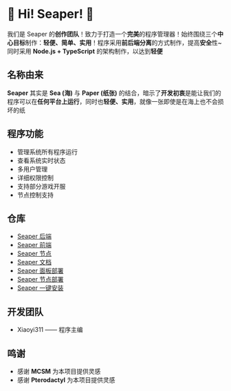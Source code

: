 # 🌟 Hi! Seaper! 🌟
我们是 Seaper 的**创作团队**！致力于打造一个**完美**的程序管理器！始终围绕三个**中心目标**制作：**轻便、简单、实用**！程序采用**前后端分离**的方式制作，提高**安全**性~ 同时采用 **Node.js + TypeScript** 的架构制作，以达到**轻便**


## 名称由来
**Seaper** 其实是 **Sea (海)** 与 **Paper (纸张)** 的结合，暗示了**开发初衷**是能让我们的程序可以在**任何平台上运行**，同时也**轻便、实用**，就像一张即使是在海上也不会损坏的纸

## 程序功能
- 管理系统所有程序运行
- 查看系统实时状态
- 多用户管理
- 详细权限控制
- 支持部分游戏开服
- 节点控制支持

## 仓库
- [Seaper 后端](https://github.com/Seaper-Team/Seaper)
- [Seaper 前端](https://github.com/Seaper-Team/Seaper-Front)
- [Seaper 节点](https://github.com/Seaper-Team/Seaper-Node)
- [Seaper 文档](https://github.com/Seaper-Team/Seaper-Docs)
- [Seaper 面板部署](https://github.com/Seaper-Team/Seaper-Pro-Panel)
- [Seaper 节点部署](https://github.com/Seaper-Team/Seaper-Pro-Node)
- [Seaper 一键安装](https://github.com/Seaper-Team/Seaper-Script)

## 开发团队
- Xiaoyi311 —— 程序主编

## 鸣谢
- 感谢 **MCSM** 为本项目提供灵感
- 感谢 **Pterodactyl** 为本项目提供灵感
